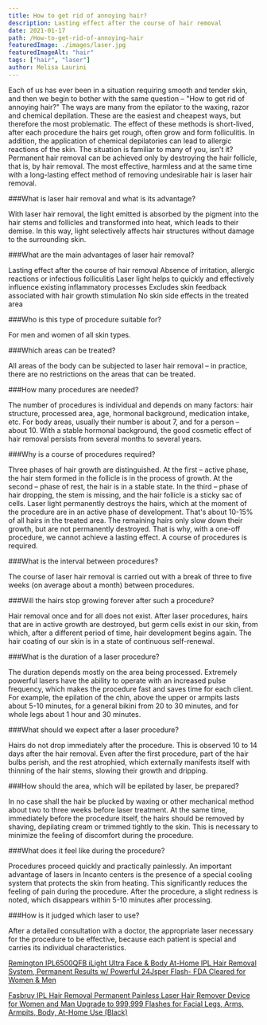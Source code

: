 ```yaml
---
title: How to get rid of annoying hair?
description: Lasting effect after the course of hair removal
date: 2021-01-17
path: /How-to-get-rid-of-annoying-hair
featuredImage: ./images/laser.jpg
featuredImageAlt: "hair"
tags: ["hair", "laser"]
author: Melisa Laurini
---
```


Each of us has ever been in a situation requiring smooth and tender skin, and then we begin to bother with the same question – "How to get rid of annoying hair?" The ways are many from the epilator to the waxing, razor and chemical depilation. These are the easiest and cheapest ways, but therefore the most problematic. The effect of these methods is short-lived, after each procedure the hairs get rough, often grow and form folliculitis. In addition, the application of chemical depilatories can lead to allergic reactions of the skin. The situation is familiar to many of you, isn't it? Permanent hair removal can be achieved only by destroying the hair follicle, that is, by hair removal. The most effective, harmless and at the same time with a long-lasting effect method of removing undesirable hair is laser hair removal.

###What is laser hair removal and what is its advantage?

With laser hair removal, the light emitted is absorbed by the pigment into the hair stems and follicles and transformed into heat, which leads to their demise. In this way, light selectively affects hair structures without damage to the surrounding skin.

###What are the main advantages of laser hair removal?

Lasting effect after the course of hair removal
Absence of irritation, allergic reactions or infectious folliculitis
Laser light helps to quickly and effectively influence existing inflammatory processes
Excludes skin feedback associated with hair growth stimulation
No skin side effects in the treated area

###Who is this type of procedure suitable for?

For men and women of all skin types.

###Which areas can be treated?

All areas of the body can be subjected to laser hair removal – in practice, there are no restrictions on the areas that can be treated.

###How many procedures are needed?

The number of procedures is individual and depends on many factors: hair structure, processed area, age, hormonal background, medication intake, etc. For body areas, usually their number is about 7, and for a person – about 10. With a stable hormonal background, the good cosmetic effect of hair removal persists from several months to several years.

###Why is a course of procedures required?

Three phases of hair growth are distinguished. At the first – active phase, the hair stem formed in the follicle is in the process of growth. At the second – phase of rest, the hair is in a stable state. In the third – phase of hair dropping, the stem is missing, and the hair follicle is a sticky sac of cells. Laser light permanently destroys the hairs, which at the moment of the procedure are in an active phase of development. That's about 10-15% of all hairs in the treated area. The remaining hairs only slow down their growth, but are not permanently destroyed. That is why, with a one-off procedure, we cannot achieve a lasting effect. A course of procedures is required.

###What is the interval between procedures?

The course of laser hair removal is carried out with a break of three to five weeks (on average about a month) between procedures.

###Will the hairs stop growing forever after such a procedure?

Hair removal once and for all does not exist. After laser procedures, hairs that are in active growth are destroyed, but germ cells exist in our skin, from which, after a different period of time, hair development begins again. The hair coating of our skin is in a state of continuous self-renewal.

###What is the duration of a laser procedure?

The duration depends mostly on the area being processed. Extremely powerful lasers have the ability to operate with an increased pulse frequency, which makes the procedure fast and saves time for each client. For example, the epilation of the chin, above the upper or armpits lasts about 5-10 minutes, for a general bikini from 20 to 30 minutes, and for whole legs about 1 hour and 30 minutes.

###What should we expect after a laser procedure?

Hairs do not drop immediately after the procedure. This is observed 10 to 14 days after the hair removal. Even after the first procedure, part of the hair bulbs perish, and the rest atrophied, which externally manifests itself with thinning of the hair stems, slowing their growth and dripping.

###How should the area, which will be epilated by laser, be prepared?

In no case shall the hair be plucked by waxing or other mechanical method about two to three weeks before laser treatment. At the same time, immediately before the procedure itself, the hairs should be removed by shaving, depilating cream or trimmed tightly to the skin. This is necessary to minimize the feeling of discomfort during the procedure.

###What does it feel like during the procedure?

Procedures proceed quickly and practically painlessly. An important advantage of lasers in Incanto centers is the presence of a special cooling system that protects the skin from heating. This significantly reduces the feeling of pain during the procedure. After the procedure, a slight redness is noted, which disappears within 5-10 minutes after processing.

###How is it judged which laser to use?

After a detailed consultation with a doctor, the appropriate laser necessary for the procedure to be effective, because each patient is special and carries its individual characteristics.

[Remington IPL6500QFB iLight Ultra Face & Body At-Home IPL Hair Removal System, Permanent Results w/ Powerful 24Jsper Flash- FDA Cleared for Women & Men](https://amzn.to/3amujwd)

[Fasbruy IPL Hair Removal Permanent Painless Laser Hair Remover Device for Women and Man Upgrade to 999,999 Flashes for Facial Legs, Arms, Armpits, Body, At-Home Use (Black)](https://amzn.to/3ppYSpb)
